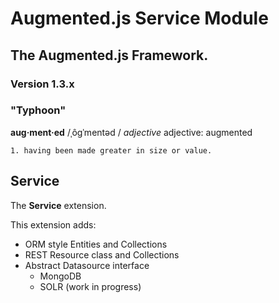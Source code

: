# Augmented.js Service Module
## The Augmented.js Framework.
### Version 1.3.x
### "Typhoon"
**aug·ment·ed**
/ˌôɡˈmentəd /
*adjective*
adjective: augmented

    1. having been made greater in size or value.


## Service

The **Service** extension.

This extension adds:
* ORM style Entities and Collections
* REST Resource class and Collections
* Abstract Datasource interface
  - MongoDB
  - SOLR (work in progress)
